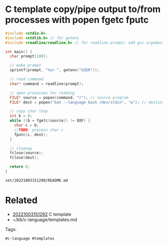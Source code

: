 # C template copy/pipe output to/from processes with popen fgetc fputc
```c
#include <stdio.h>
#include <stdlib.h> // for getenv
#include <readline/readline.h> // for readline prompt; add gcc argument -lreadline

int main() {
  char prompt[100];

  // make prompt
  sprintf(prompt, "%s> ", getenv("USER"));

  // read command
  char* command = readline(prompt);

  // open processes for reading
  FILE* source = popen(command, "r"); // source program
  FILE* dest = popen("bat --language bash /dev/stdin", "w"); // destination program to pipe to

  // copy char loop
  int b = 0;
  while ((b = fgetc(source)) != EOF) {
    char c = b;
    //TODO: process char c
    fputc(c, dest);
  }

  // cleanup
  fclose(source);
  fclose(dest);

  return 0;
}
```
` zet/20221003151290/README.md `

# Related

- [20221003151292](/zet/20221003151292/README.md) C template
- ~/kb/c-language/templates.md

Tags:

    #c-language #templates 
